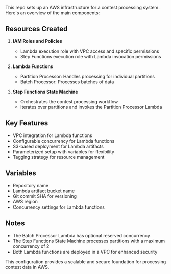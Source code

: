 

This repo sets up an AWS infrastructure for a contest processing system. Here's an overview of the main components:

## Resources Created

1. **IAM Roles and Policies**
   - Lambda execution role with VPC access and specific permissions
   - Step Functions execution role with Lambda invocation permissions

2. **Lambda Functions**
   - Partition Processor: Handles processing for individual partitions
   - Batch Processor: Processes batches of data

3. **Step Functions State Machine**
   - Orchestrates the contest processing workflow
   - Iterates over partitions and invokes the Partition Processor Lambda

## Key Features

- VPC integration for Lambda functions
- Configurable concurrency for Lambda functions
- S3-based deployment for Lambda artifacts
- Parameterized setup with variables for flexibility
- Tagging strategy for resource management

## Variables

- Repository name
- Lambda artifact bucket name
- Git commit SHA for versioning
- AWS region
- Concurrency settings for Lambda functions

## Notes

- The Batch Processor Lambda has optional reserved concurrency
- The Step Functions State Machine processes partitions with a maximum concurrency of 2
- Both Lambda functions are deployed in a VPC for enhanced security

This configuration provides a scalable and secure foundation for processing contest data in AWS.
